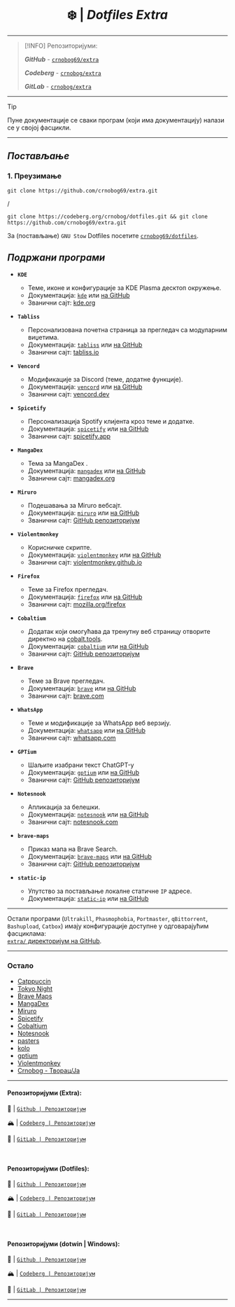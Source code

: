 <div align="center">

# ❄️ | _Dotfiles Extra_

</div>

---

> [!INFO]
> Репозиторијуми:
>
> **_GitHub_** - [`crnobog69/extra`](https://github.com/crnobog69/extra)
>
> **_Codeberg_** - [`crnobog/extra`](https://codeberg.org/crnobog/extra)
>
> **_GitLab_** - [`crnobog/extra`](https://gitlab.com/crnobog/extra)

---

> [!TIP]
> Пуне документације се сваки програм (који има документацију) налази се у својој фасцикли.

---

## _Постављање_

### 1. Преузимање

```
git clone https://github.com/crnobog69/extra.git
```

/

```
git clone https://codeberg.org/crnobog/dotfiles.git && git clone https://github.com/crnobog69/extra.git
```

За (постављање) `GNU Stow` Dotfiles посетите [`crnobog69/dotfiles`](https://github.com/crnobog69/dotfiles).

## _Подржани програми_

- **`KDE`**

  - Теме, иконе и конфигурације за KDE Plasma десктоп окружење.
  - Документација: [`kde`](extra/kde) или [на GitHub](https://github.com/crnobog69/extra/blob/main/kde/README.md)
  - Званични сајт: [kde.org](https://kde.org)

- **`Tabliss`**

  - Персонализована почетна страница за прегледач са модуларним виџетима.
  - Документација: [`tabliss`](extra/tabliss) или [на GitHub](https://github.com/crnobog69/extra/blob/main/tabliss/README.md)
  - Званични сајт: [tabliss.io](https://tabliss.io)

- **`Vencord`**

  - Модификације за Discord (теме, додатне функције).
  - Документација: [`vencord`](extra/vencord) или [на GitHub](https://github.com/crnobog69/extra/blob/main/vencord/README.md)
  - Званични сајт: [vencord.dev](https://vencord.dev)

- **`Spicetify`**

  - Персонализација Spotify клијента кроз теме и додатке.
  - Документација: [`spicetify`](extra/spicetify) или [на GitHub](https://github.com/crnobog69/extra/blob/main/spicetify/README.md)
  - Званични сајт: [spicetify.app](https://spicetify.app)

- **`MangaDex`**

  - Тема за MangaDex .
  - Документација: [`mangadex`](extra/mangadex) или [на GitHub](https://github.com/crnobog69/extra/blob/main/mangadex/README.md)
  - Званични сајт: [mangadex.org](https://mangadex.org)

- **`Miruro`**

  - Подешавања за Miruro вебсајт.
  - Документација: [`miruro`](extra/miruro) или [на GitHub](https://github.com/crnobog69/extra/blob/main/miruro/README.md)
  - Званични сајт: [GitHub репозиторијум](https://github.com/crnobog69/extra/tree/main/miruro)

- **`Violentmonkey`**

  - Корисничке скрипте.
  - Документација: [`violentmonkey`](extra/violentmonkey) или [на GitHub](https://github.com/crnobog69/extra/blob/main/violentmonkey/README.md)
  - Званични сајт: [violentmonkey.github.io](https://violentmonkey.github.io)

- **`Firefox`**

  - Теме за Firefox прегледач.
  - Документација: [`firefox`](extra/firefox) или [на GitHub](https://github.com/crnobog69/extra/blob/main/firefox/README.md)
  - Званични сајт: [mozilla.org/firefox](https://www.mozilla.org/firefox)

- **`Cobaltium`**

  - Додатак који омогућава да тренутну веб страницу отворите директно на [cobalt.tools](https://cobalt.tools).
  - Документација: [`cobaltium`](https://github.com/crnobog69/cobaltium) или [на GitHub](https://github.com/crnobog69/extra/blob/main/cobaltium/README.md)
  - Званични сајт: [GitHub репозиторијум](https://github.com/crnobog69/cobaltium)

- **`Brave`**

  - Теме за Brave прегледач.
  - Документација: [`brave`](extra/brave) или [на GitHub](https://github.com/crnobog69/extra/blob/main/brave/README.md)
  - Званични сајт: [brave.com](https://brave.com)

- **`WhatsApp`**

  - Теме и модификације за WhatsApp веб верзију.
  - Документација: [`whatsapp`](extra/whatsapp) или [на GitHub](https://github.com/crnobog69/extra/blob/main/whatsapp/README.md)
  - Званични сајт: [whatsapp.com](https://www.whatsapp.com)

- **`GPTium`**

  - Шаљите изабрани текст ChatGPT-у
  - Документација: [`gptium`](extra/gptium) или [на GitHub](https://github.com/crnobog69/extra/blob/main/gptium/README.md)
  - Званични сајт: [GitHub репозиторијум](https://github.com/crnobog69/extra/tree/main/gptium)

- **`Notesnook`**

  - Апликација за белешки.
  - Документација: [`notesnook`](extra/notesnook) или [на GitHub](https://github.com/crnobog69/extra/blob/main/notesnook/README.md)
  - Званични сајт: [notesnook.com](https://notesnook.com)

- **`brave-maps`**

  - Приказ мапа на Brave Search.
  - Документација: [`brave-maps`](extra/brave-maps) или [на GitHub](https://github.com/crnobog69/extra/blob/main/brave-maps/README.md)
  - Званични сајт: [GitHub репозиторијум](https://github.com/stignarnia/add-maps-links-brave-search)

- **`static-ip`**
  - Упутство за постављање локалне статичне `IP` адресе.
  - Документација: [`static-ip`](extra/static-ip) или [на GitHub](https://github.com/crnobog69/extra/blob/main/static-ip/static-ip.md)

---

Остали програми (`Ultrakill`, `Phasmophobia`, `Portmaster`, `qBittorrent`, `Bashupload`, `Catbox`) имају конфигурације доступне у одговарајућим фасциклама:  
[`extra/` директоријум на GitHub](https://github.com/crnobog69/extra).

---

### Остало

- [Catppuccin](https://github.com/catppuccin)
- [Tokyo Night](https://github.com/tokyo-night)
- [Brave Maps](https://github.com/stignarnia/add-maps-links-brave-search)
- [MangaDex](https://github.com/crnobog69/mangadex)
- [Miruro](https://github.com/crnobog69/miruro-catppuccin)
- [Spicetify](https://github.com/spicetify/cli)
- [Cobaltium](https://github.com/crnobog69/cobaltium)
- [Notesnook](https://github.com/crnobog69/notesnook)
- [pasters](https://github.com/crnobog69/pasters-terminal)
- [kolo](https://github.com/crnobog69/kolo)
- [gptium](https://github.com/crnobog69/gptium)
- [Violentmonkey](https://github.com/crnobog69/violentmonkey-mocha)
- [Crnobog - Творац/Ја](https://github.com/crnobog69)

---

#### Репозиторијуми (Extra):

🐙 | [`Github | Репозиторијум`](https://github.com/crnobog69/extra)

🏔️ | [`Codeberg | Репозиторијум`](https://codeberg.org/crnobog/extra)

🦊 | [`GitLab | Репозиторијум`](https://gitlab.com/crnobog/extra)

<br>

#### Репозиторијуми (Dotfiles):

🐙 | [`Github | Репозиторијум`](https://github.com/crnobog69/dotfiles)

🏔️ | [`Codeberg | Репозиторијум`](https://codeberg.org/crnobog/dotfiles)

🦊 | [`GitLab | Репозиторијум`](https://gitlab.com/crnobog/dotfiles)

<br>

#### Репозиторијуми (dotwin | Windows):

🐙 | [`Github | Репозиторијум`](https://github.com/crnobog69/dotwin)

🏔️ | [`Codeberg | Репозиторијум`](https://codeberg.org/crnobog/dotwin)

🦊 | [`GitLab | Репозиторијум`](https://gitlab.com/crnobog/dotwin)

---
